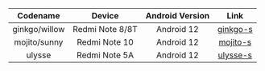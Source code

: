 | Codename | Device | Android Version | Link | 
| :-: | :-: | :-: | :-: | 
| ginkgo/willow | Redmi Note 8/8T | Android 12 | [ginkgo-s](https://github.com/PixelOS-Devices/local_manifests/tree/ginkgo-s) |
| mojito/sunny | Redmi Note 10 | Android 12 | [mojito-s](https://github.com/PixelOS-Devices/local_manifests/tree/mojito-s) |
| ulysse | Redmi Note 5A | Android 12 | [ulysse-s](https://github.com/PixelOS-Devices/local_manifests/tree/ulysse-s) | 
